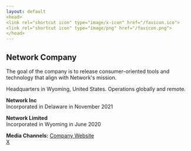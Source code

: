 ```yaml
---
layout: default
<head>
<link rel="shortcut icon" type="image/x-icon" href="/favicon.ico">
<link rel="shortcut icon" type="image/png" href="/favicon.png">
</head>
---
```


## Network Company

The goal of the company is to release consumer-oriented tools and technology that align with Network's mission. 

Headquarters in Wyoming, United States. Operations globally and remote.

**Network Inc**
<br>
Incorporated in Delaware in November 2021
<br>

**Network Limited**
<br>
Incorporated in Wyoming in June 2020
<br>

**Media Channels:**
<a href="https://netxork.com">Company Website</a>
<br>
<a href="https://x.com/netxork">X</a>


